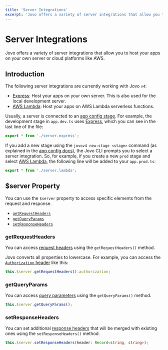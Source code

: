 ```yaml
---
title: 'Server Integrations'
excerpt: 'Jovo offers a variety of server integrations that allow you to host your apps on your own server or cloud platforms like AWS.'
---
```


# Server Integrations

Jovo offers a variety of server integrations that allow you to host your apps on your own server or cloud platforms like AWS.

## Introduction

The following server integrations are currently working with Jovo `v4`:

- [Express](https://v4.jovo.tech/marketplace/server-express): Host your apps on your own server. This is also used for the local development server.
- [AWS Lambda](https://v4.jovo.tech/marketplace/server-lambda): Host your apps on AWS Lambda serverless functions.

Usually, a server is connected to an [app config stage](./app-config.md#staging). For example, the development stage in `app.dev.ts` uses [Express](https://v4.jovo.tech/marketplace/server-express), which you can see in the last line of the file:

```typescript
export * from './server.express';
```

If you add a new stage using the `jovov4 new:stage <stage>` command (as explained in the [app config docs](./app-config.md#staging)), the Jovo CLI prompts you to select a server integration. So, for example, if you create a new `prod` stage and select [AWS Lambda](https://v4.jovo.tech/marketplace/server-lambda), the following line will be added to your `app.prod.ts`:

```typescript
export * from './server.lambda';
```

## $server Property

You can use the `$server` property to access specific elements from the request and response.

- [`getRequestHeaders`](#getrequestheaders)
- [`getQueryParams`](#getqueryparams)
- [`setResponseHeaders`](#setresponseheaders)

### getRequestHeaders

You can access [request headers](https://developer.mozilla.org/en-US/docs/Glossary/Request_header) using the `getRequestHeaders()` method.

Jovo converts all properties to lowercase. For example, you can access the [`Authorization` header](https://developer.mozilla.org/en-US/docs/Web/HTTP/Headers/Authorization) like this:

```typescript
this.$server.getRequestHeaders().authorization;
```

### getQueryParams

You can access [query parameters](https://en.wikipedia.org/wiki/Query_string) using the `getQueryParams()` method.

```typescript
this.$server.getQueryParams();
```

### setResponseHeaders

You can set additional [response headers](https://developer.mozilla.org/en-US/docs/Glossary/Response_header) that will be merged with existing ones using the `setResponseHeaders()` method.

```typescript
this.$server.setResponseHeaders(header: Record<string, string>);
```
